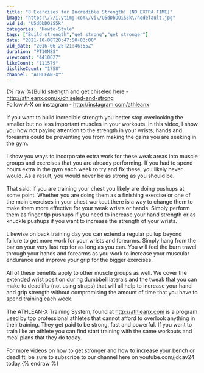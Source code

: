```yaml
---
title: "8 Exercises for Incredible Strength! (NO EXTRA TIME)"
image: "https:\/\/i.ytimg.com\/vi\/U5dDbDOiS5k\/hqdefault.jpg"
vid_id: "U5dDbDOiS5k"
categories: "Howto-Style"
tags: ["Build strength","get strong","get stronger"]
date: "2021-10-08T20:47:50+03:00"
vid_date: "2016-06-25T21:46:55Z"
duration: "PT10M8S"
viewcount: "4410027"
likeCount: "111579"
dislikeCount: "1758"
channel: "ATHLEAN-X™"
---
```

{% raw %}Build strength and get chiseled here - <a rel="nofollow" target="blank" href="http://athleanx.com/x/chiseled-and-strong">http://athleanx.com/x/chiseled-and-strong</a><br />Follow A-X on instagram - <a rel="nofollow" target="blank" href="http://instagram.com/athleanx">http://instagram.com/athleanx</a><br /><br />If you want to build incredible strength you better stop overlooking the smaller but no less important muscles in your workouts.  In this video, I show you how not paying attention to the strength in your wrists, hands and forearms could be preventing you from making the gains you are seeking in the gym.<br /><br />I show you ways to incorporate extra work for these weak areas into muscle groups and exercises that you are already performing.  If you had to spend hours extra in the gym each week to try and fix these, you likely never would.  As a result, you would never be as strong as you should be.<br /><br />That said, if you are training your chest you likely are doing pushups at some point.  Whether you are doing them as a finishing exercise or one of the main exercises in your chest workout there is a way to change them to make them more effective for your weak wrists or hands.  Simply perform them as finger tip pushups if you need to increase your hand strength or as knuckle pushups if you want to increase the strength of your wrists.<br /><br />Likewise on back training day you can extend a regular pullup beyond failure to get more work for your wrists and forearms.  Simply hang from the bar on your very last rep for as long as you can.  You will feel the burn travel through your hands and forearms as you work to increase your muscular endurance and improve your grip for the bigger exercises.<br /><br />All of these benefits apply to other muscle groups as well.  We cover the extended wrist position during dumbbell laterals and the tweak that you can make to deadlifts (not using straps) that will all help to increase your hand and grip strength without compromising the amount of time that you have to spend training each week.<br /><br />The ATHLEAN-X Training System, found at <a rel="nofollow" target="blank" href="http://athleanx.com">http://athleanx.com</a> is a program used by top professional athletes that cannot afford to overlook anything in their training.  They get paid to be strong, fast and powerful.  If you want to train like an athlete you can find start training with the same workouts and meal plans that they do today.<br /><br />For more videos on how to get stronger and how to increase your bench or deadlift, be sure to subscribe to our channel here on youtube.com/jdcav24 today.{% endraw %}
